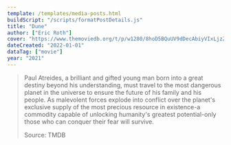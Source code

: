 ```yaml
---
template: /templates/media-posts.html
buildScript: "/scripts/formatPostDetails.js"
title: "Dune"
author: ["Eric Roth"]
cover: "https://www.themoviedb.org/t/p/w1280/8hoD5BQuUV9dDecAbiyVIxLjzZ9.jpg"
dateCreated: "2022-01-01"
dataTag: ["movie"]
year: "2021"
---
```


> Paul Atreides, a brilliant and gifted young man born into a great destiny beyond his understanding, must travel to the most dangerous planet in the universe to ensure the future of his family and his people. As malevolent forces explode into conflict over the planet's exclusive supply of the most precious resource in existence-a commodity capable of unlocking humanity's greatest potential-only those who can conquer their fear will survive.
>
> Source: TMDB
